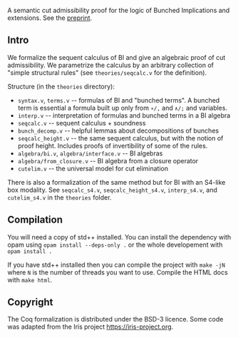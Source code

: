A semantic cut admissibility proof for the logic of Bunched Implications and extensions.
See the [preprint](https://groupoid.moe/pdf/cutelim.pdf).

## Intro

We formalize the sequent calculus of BI and give an algebraic proof of
cut admissibility. We parametrize the calculus by an arbitrary
collection of "simple structural rules" (see `theories/seqcalc.v` for
the definition).

Structure (in the `theories` directory):
- `syntax.v`, `terms.v` -- formulas of BI and "bunched terms".
  A bunched term is essential a formula built up only from `∗/,` and
  `∧/;` and variables.
- `interp.v` -- interpretation of formulas and bunched terms in a BI algebra
- `seqcalc.v` -- sequent calculus + soundness
- `bunch_decomp.v` -- helpful lemmas about decompositions of bunches
- `seqcalc_height.v` -- the same sequent calculus, but with the notion of proof height.
  Includes proofs of invertibility of some of the rules.
- `algebra/bi.v`, `algebra/interface.v` -- BI algebras
- `algebra/from_closure.v` -- BI algebra from a closure operator
- `cutelim.v` -- the universal model for cut elimination

There is also a formalization of the same method but for BI with an S4-like box modality.
See `seqcalc_s4.v`, `seqcalc_height_s4.v`, `interp_s4.v`, and `cutelim_s4.v` in the `theories` folder.

## Compilation

You will need a copy of std++ installed.
You can install the dependency with opam using `opam install --deps-only .` or the whole developement with `opam install .`

If you have std++ installed then you can compile the project with `make -jN` where `N` is the number of threads you want to use.
Compile the HTML docs with `make html`.

## Copyright

The Coq formalization is distributed under the BSD-3 licence.
Some code was adapted from the Iris project <https://iris-project.org>.
